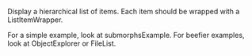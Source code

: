 Display a hierarchical list of items.  Each item should be wrapped with a ListItemWrapper.For a simple example, look at submorphsExample.  For beefier examples, look at ObjectExplorer or FileList.